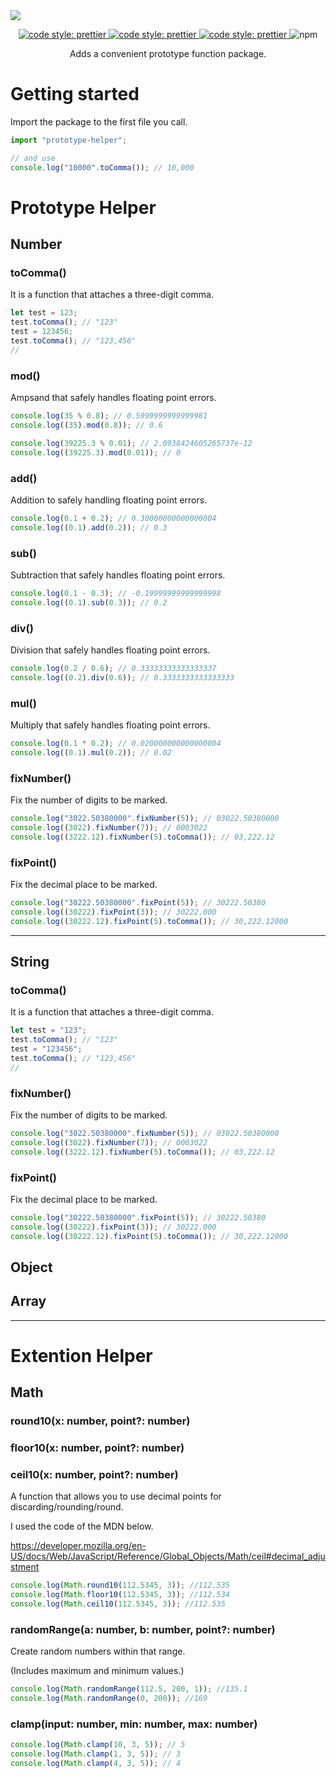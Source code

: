 <img src="https://capsule-render.vercel.app/api?type=waving&color=343a40&height=210&section=header&text=Typescript Prototype Helper&fontSize=50&fontAlignY=35&fontColor=adb5bd" />
<!-- <h1 align="center">Typescript Prototype Helper</h1> -->

<p align="center">
 <a href="https://github.com/prettier/prettier">
    <img alt="code style: prettier" src="https://img.shields.io/badge/code_style-prettier-ff69b4.svg?style=for-the-badge">
  </a>
 <a href="https://www.npmjs.com/package/prototype-helper">
    <img alt="code style: prettier" src="https://img.shields.io/npm/v/prototype-helper.svg?style=for-the-badge">
  </a>
 <a href="https://github.com/k22pr/prototype-helper/blob/master/LICENSE">
    <img alt="code style: prettier" src="https://img.shields.io/github/license/mashape/apistatus.svg?style=for-the-badge">
  </a>
  <img alt="npm" src="https://img.shields.io/npm/dm/prototype-helper?style=for-the-badge">
  <!-- <img alt="AppVeyor tests (compact)" src="https://img.shields.io/appveyor/tests/k22pr/prototype-helper?compact_message&style=for-the-badge"> -->
  
</p>
<p align="center">
Adds a convenient prototype function package.
</p>

# Getting started

Import the package to the first file you call.

```js
import "prototype-helper";

// and use
console.log("10000".toComma()); // 10,000
```

# Prototype Helper

## Number

### toComma()

It is a function that attaches a three-digit comma.

```ts
let test = 123;
test.toComma(); // "123"
test = 123456;
test.toComma(); // "123,456"
//
```

### mod()

Ampsand that safely handles floating point errors.

```ts
console.log(35 % 0.8); // 0.5999999999999981
console.log((35).mod(0.8)); // 0.6

console.log(39225.3 % 0.01); // 2.0938424605265737e-12
console.log((39225.3).mod(0.01)); // 0
```

### add()

Addition to safely handling floating point errors.

```ts
console.log(0.1 + 0.2); // 0.30000000000000004
console.log((0.1).add(0.2)); // 0.3
```

### sub()

Subtraction that safely handles floating point errors.

```ts
console.log(0.1 - 0.3); // -0.19999999999999998
console.log((0.1).sub(0.3)); // 0.2
```

### div()

Division that safely handles floating point errors.

```ts
console.log(0.2 / 0.6); // 0.33333333333333337
console.log((0.2).div(0.6)); // 0.3333333333333333
```

### mul()

Multiply that safely handles floating point errors.

```ts
console.log(0.1 * 0.2); // 0.020000000000000004
console.log((0.1).mul(0.2)); // 0.02
```

### fixNumber()

Fix the number of digits to be marked.

```ts
console.log("3022.50380000".fixNumber(5)); // 03022.50380000
console.log((3022).fixNumber(7)); // 0003022
console.log((3222.12).fixNumber(5).toComma()); // 03,222.12
```

### fixPoint()

Fix the decimal place to be marked.

```ts
console.log("30222.50380000".fixPoint(5)); // 30222.50380
console.log((30222).fixPoint(3)); // 30222.000
console.log((30222.12).fixPoint(5).toComma()); // 30,222.12000
```

---

## String

### toComma()

It is a function that attaches a three-digit comma.

```ts
let test = "123";
test.toComma(); // "123"
test = "123456";
test.toComma(); // "123,456"
//
```

### fixNumber()

Fix the number of digits to be marked.

```ts
console.log("3022.50380000".fixNumber(5)); // 03022.50380000
console.log((3022).fixNumber(7)); // 0003022
console.log((3222.12).fixNumber(5).toComma()); // 03,222.12
```

### fixPoint()

Fix the decimal place to be marked.

```ts
console.log("30222.50380000".fixPoint(5)); // 30222.50380
console.log((30222).fixPoint(3)); // 30222.000
console.log((30222.12).fixPoint(5).toComma()); // 30,222.12000
```

## Object

## Array

---

# Extention Helper

## Math

### round10(x: number, point?: number)

### floor10(x: number, point?: number)

### ceil10(x: number, point?: number)

A function that allows you to use decimal points for discarding/rounding/round.

I used the code of the MDN below.

https://developer.mozilla.org/en-US/docs/Web/JavaScript/Reference/Global_Objects/Math/ceil#decimal_adjustment

```ts
console.log(Math.round10(112.5345, 3)); //112.535
console.log(Math.floor10(112.5345, 3)); //112.534
console.log(Math.ceil10(112.5345, 3)); //112.535
```

### randomRange(a: number, b: number, point?: number)

Create random numbers within that range.

(Includes maximum and minimum values.)

```ts
console.log(Math.randomRange(112.5, 200, 1)); //135.1
console.log(Math.randomRange(0, 200)); //169
```

### clamp(input: number, min: number, max: number)

```ts
console.log(Math.clamp(10, 3, 5)); // 5
console.log(Math.clamp(1, 3, 5)); // 3
console.log(Math.clamp(4, 3, 5)); // 4
```
